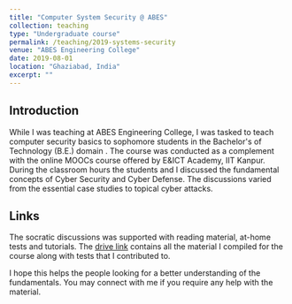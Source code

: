 ```yaml
---
title: "Computer System Security @ ABES"
collection: teaching
type: "Undergraduate course"
permalink: /teaching/2019-systems-security
venue: "ABES Engineering College"
date: 2019-08-01
location: "Ghaziabad, India"
excerpt: ""
---
```

## Introduction

While I was teaching at ABES Engineering College, I was tasked to teach computer security basics to sophomore students in the Bachelor's of Technology (B.E.) domain . The course was conducted as a complement with the online MOOCs course offered by E&ICT Academy, IIT Kanpur. During the classroom hours the students and I discussed the fundamental concepts of Cyber Security and Cyber Defense. The discussions varied from the essential case studies to topical cyber attacks.

## Links

The socratic discussions was supported with reading material, at-home tests and tutorials. The [drive link](https://drive.proton.me/urls/VJYJTNHZYM#uvwPakNSFDIQ) contains all the material I compiled for the course along with tests that I contributed to.

I hope this helps the people looking for a better understanding of the fundamentals. You may connect with me if you require any help with the material.